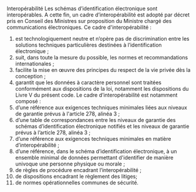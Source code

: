 Interopérabilité
Les schémas d’identification électronique sont interopérables. A cette fin, un cadre d’interopérabilité est adopté par décret pris en Conseil des Ministres sur proposition du Ministre chargé des communications électroniques. Ce cadre d'interopérabilité :
1. est technologiquement neutre et n’opère pas de discrimination entre les solutions techniques particulières destinées à l’identification électronique ;
1. suit, dans toute la mesure du possible, les normes et recommandations internationales ;
1. facilite la mise en œuvre des principes du respect de la vie privée dès la conception ;
1. garantit que les données à caractère personnel sont traitées conformément aux dispositions de la loi, notamment les dispositions du Livre V du présent code.
Le cadre d’interopérabilité est notamment composé :
1. d’une référence aux exigences techniques minimales liées aux niveaux de garantie prévus à l'article 278, alinéa 3 ;
1. d’une table de correspondances entre les niveaux de garantie des schémas d’identification électronique notifiés et les niveaux de garantie prévus à l’article 278, alinéa 3 ;
1. d’une référence aux exigences techniques minimales en matière d’interopérabilité ;
1. d’une référence, dans le schéma d’identification électronique, à un ensemble minimal de données permettant d'identifier de manière univoque une personne physique ou morale ;
1. de règles de procédure encadrant l’interopérabilité ;
1. de dispositions encadrant le règlement des litiges;
1. de normes opérationnelles communes de sécurité.